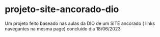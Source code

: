 # projeto-site-ancorado-dio
Um projeto feito baseado nas aulas da DIO de um SITE ancorado ( links navegantes na mesma page) concluído dia 18/06/2023
